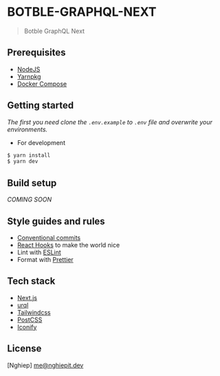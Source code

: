 # BOTBLE-GRAPHQL-NEXT

> Botble GraphQL Next

## Prerequisites

- [NodeJS](https://nodejs.org)
- [Yarnpkg](https://yarnpkg.com)
- [Docker Compose](https://docs.docker.com/compose/install)

## Getting started

_The first you need clone the `.env.example` to `.env` file and overwrite your environments._

- For development

```bash
$ yarn install
$ yarn dev
```

## Build setup

_COMING SOON_

## Style guides and rules

- [Conventional commits](https://github.com/conventional-changelog/commitlint/tree/master/%40commitlint/config-conventional#type-enum)
- [React Hooks](https://reactjs.org/docs/hooks-intro.html) to make the world nice
- Lint with [ESLint](https://eslint.org)
- Format with [Prettier](https://prettier.io)

## Tech stack

- [Next.js](https://nextjs.org)
- [urql](https://github.com/FormidableLabs/urql)
- [Tailwindcss](https://tailwindcss.com)
- [PostCSS](https://postcss.org)
- [Iconify](https://iconify.design)

## License

[Nghiep] <me@nghiepit.dev>
